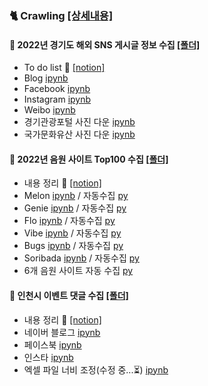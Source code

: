 ### 🐈 Crawling [[상세내용]](https://github.com/kbjung/Wantreez/tree/main/Crawling)
#### 💾 2022년 경기도 해외 SNS 게시글 정보 수집 [[폴더]](https://github.com/kbjung/Wantreez/tree/main/Crawling/gyeonggido)
+ To do list 📃 [[notion]](https://www.notion.so/38f59d8d4f474ed4b3a52fad72885683)
+ Blog [ipynb](https://github.com/kbjung/Wantreez/blob/main/Crawling/gyeonggido/blog_crawling.ipynb)
+ Facebook [ipynb](https://github.com/kbjung/Wantreez/blob/main/Crawling/gyeonggido/facebook_crawling.ipynb)
+ Instagram [ipynb](https://github.com/kbjung/Wantreez/blob/main/Crawling/gyeonggido/insta_crawling.ipynb)
+ Weibo [ipynb](https://github.com/kbjung/Wantreez/blob/main/Crawling/gyeonggido/weibo_crawling.ipynb)
+ 경기관광포털 사진 다운 [ipynb](https://github.com/kbjung/Wantreez/blob/main/Crawling/gyeonggido/crawling_pic(ggtour).ipynb)
+ 국가문화유산 사진 다운 [ipynb](https://github.com/kbjung/Wantreez/blob/main/Crawling/gyeonggido/crawling_pic(heritage).ipynb)

#### 💾 2022년 음원 사이트 Top100 수집 [[폴더]](https://github.com/kbjung/Wantreez/tree/main/Crawling/music)
+ 내용 정리 📃 [[notion]](https://www.notion.so/2ca2f19dfdd54028b263e2f41760f602)
+ Melon [ipynb](https://github.com/kbjung/Wantreez/blob/main/Crawling/music/live_melon.ipynb) / 자동수집 [py](https://github.com/kbjung/Wantreez/blob/main/Crawling/music/live_melon.py)
+ Genie [ipynb](https://github.com/kbjung/Wantreez/blob/main/Crawling/music/live_genie.ipynb) / 자동수집 [py](https://github.com/kbjung/Wantreez/blob/main/Crawling/music/live_genie.py)
+ Flo [ipynb](https://github.com/kbjung/Wantreez/blob/main/Crawling/music/live_flo.ipynb) / 자동수집 [py](https://github.com/kbjung/Wantreez/blob/main/Crawling/music/live_flo.py)
+ Vibe [ipynb](https://github.com/kbjung/Wantreez/blob/main/Crawling/music/live_vibe.ipynb) / 자동수집 [py](https://github.com/kbjung/Wantreez/blob/main/Crawling/music/live_vibe.py)
+ Bugs [ipynb](https://github.com/kbjung/Wantreez/blob/main/Crawling/music/live_bugs.ipynb) / 자동수집 [py](https://github.com/kbjung/Wantreez/blob/main/Crawling/music/live_bugs.py)
+ Soribada [ipynb](https://github.com/kbjung/Wantreez/blob/main/Crawling/music/live_soribada.ipynb) / 자동수집 [py](https://github.com/kbjung/Wantreez/blob/main/Crawling/music/live_soribada.py)
+ 6개 음원 사이트 자동 수집 [py](https://github.com/kbjung/Wantreez/blob/main/Crawling/music/live_music_rank.py)

#### 💾 인천시 이벤트 댓글 수집 [[폴더]](https://github.com/kbjung/Wantreez/tree/main/Crawling/incheon)
+ 내용 정리 📃 [[notion]](https://www.notion.so/af8ebd471778439eb7be4b770fda9f94)
+ 네이버 블로그 [ipynb](https://github.com/kbjung/Wantreez/blob/main/Crawling/incheon/naver_blog.ipynb)
+ 페이스북 [ipynb](https://github.com/kbjung/Wantreez/blob/main/Crawling/incheon/facebook.ipynb)
+ 인스타 [ipynb](https://github.com/kbjung/Wantreez/blob/main/Crawling/incheon/insta.ipynb)
+ 엑셀 파일 너비 조정(수정 중...⏳) [ipynb](https://github.com/kbjung/Wantreez/blob/main/Crawling/incheon/manage_excel_file.ipynb)
